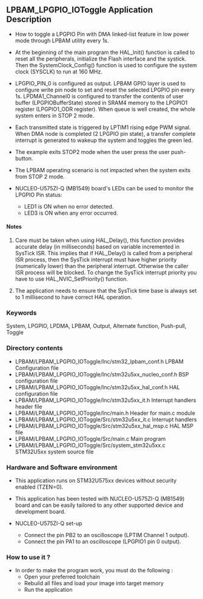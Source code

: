 ## <b>LPBAM_LPGPIO_IOToggle Application Description</b>
-   How to toggle a LPGPIO Pin with DMA linked-list feature in low power mode through LPBAM utility every 1s.

-   At the beginning of the main program the HAL_Init() function is called to reset
all the peripherals, initialize the Flash interface and the systick.
Then the SystemClock_Config() function is used to configure the system
clock (SYSCLK) to run at 160 MHz.

-   LPGPIO_PIN_0 is configured as output.
LPBAM GPIO layer is used to configure write pin node to set and reset the selected LPGPIO pin every 1s.
LPDMA1_Channel0 is configured to transfer the contents of user buffer (LPGPIOBufferState) stored in SRAM4 memory to the
LPGPIO1 register (LPGPIO1_ODR register).
When queue is well created, the whole system enters in STOP 2 mode.

-   Each transmitted state is triggered by LPTIM1 rising edge PWM signal.
When DMA node is completed (2 LPGPIO pin state), a transfer complete interrupt is generated to wakeup the
system and toggles the green led.

-   The example exits STOP2 mode when the user press the user push-button.

-   The LPBAM operating scenario is not impacted when the system exits from STOP 2 mode.

-   NUCLEO-U575ZI-Q (MB1549) board's LEDs can be used to monitor the LPGPIO Pin status:
    -   LED1 is ON when no error detected.
    -   LED3 is ON when any error occurred.

#### <b>Notes</b>
 1. Care must be taken when using HAL_Delay(), this function provides accurate delay (in milliseconds)
      based on variable incremented in SysTick ISR. This implies that if HAL_Delay() is called from
      a peripheral ISR process, then the SysTick interrupt must have higher priority (numerically lower)
      than the peripheral interrupt. Otherwise the caller ISR process will be blocked.
      To change the SysTick interrupt priority you have to use HAL_NVIC_SetPriority() function.

 2. The application needs to ensure that the SysTick time base is always set to 1 millisecond
      to have correct HAL operation.

### <b>Keywords</b>

System, LPGPIO, LPDMA, LPBAM, Output, Alternate function, Push-pull, Toggle

### <b>Directory contents</b>

-   LPBAM/LPBAM_LPGPIO_IOToggle/Inc/stm32_lpbam_conf.h      LPBAM Configuration file
-   LPBAM/LPBAM_LPGPIO_IOToggle/Inc/stm32u5xx_nucleo_conf.h BSP configuration file
-   LPBAM/LPBAM_LPGPIO_IOToggle/Inc/stm32u5xx_hal_conf.h    HAL configuration file
-   LPBAM/LPBAM_LPGPIO_IOToggle/Inc/stm32u5xx_it.h          Interrupt handlers header file
-   LPBAM/LPBAM_LPGPIO_IOToggle/Inc/main.h                  Header for main.c module
-   LPBAM/LPBAM_LPGPIO_IOToggle/Src/stm32u5xx_it.c          Interrupt handlers
-   LPBAM/LPBAM_LPGPIO_IOToggle/Src/stm32u5xx_hal_msp.c     HAL MSP file
-   LPBAM/LPBAM_LPGPIO_IOToggle/Src/main.c                  Main program
-   LPBAM/LPBAM_LPGPIO_IOToggle/Src/system_stm32u5xx.c      STM32U5xx system source file

### <b>Hardware and Software environment</b>

-   This application runs on STM32U575xx devices without security enabled (TZEN=0).

-   This application has been tested with NUCLEO-U575ZI-Q (MB1549) board and can be
    easily tailored to any other supported device and development board.

-   NUCLEO-U575ZI-Q set-up
    -   Connect the pin PB2 to an oscilloscope (LPTIM Channel 1 output).
    -   Connect the pin PA1 to an oscilloscope (LPGPIO1 pin 0 output).

### <b>How to use it ?</b>

-   In order to make the program work, you must do the following :
    -   Open your preferred toolchain
    -   Rebuild all files and load your image into target memory
    -   Run the application


